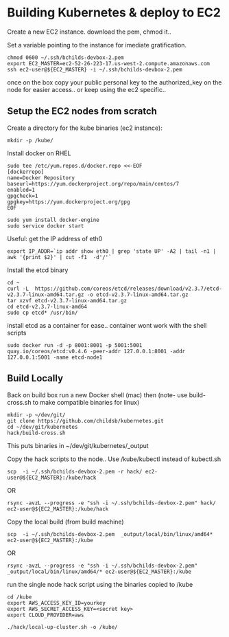 # Building Kubernetes & deploy to EC2

Create a new EC2 instance.  download the pem, chmod it..

Set a variable pointing to the instance for imediate gratification.

```
chmod 0600 ~/.ssh/bchilds-devbox-2.pem
export EC2_MASTER=ec2-52-26-223-17.us-west-2.compute.amazonaws.com
ssh ec2-user@${EC2_MASTER} -i ~/.ssh/bchilds-devbox-2.pem
```
once on the box copy your public personal key to the authorized_key on the node for easier access.. or keep using the ec2 specific..

## Setup the EC2 nodes from scratch

Create a directory for the kube binaries (ec2 instance):
```
mkdir -p /kube/
```

Install docker on RHEL
```
sudo tee /etc/yum.repos.d/docker.repo <<-EOF
[dockerrepo]
name=Docker Repository
baseurl=https://yum.dockerproject.org/repo/main/centos/7
enabled=1
gpgcheck=1
gpgkey=https://yum.dockerproject.org/gpg
EOF

sudo yum install docker-engine
sudo service docker start
```

Useful: get the IP address of eth0
```
export IP_ADDR=`ip addr show eth0 | grep 'state UP' -A2 | tail -n1 | awk '{print $2}' | cut -f1  -d'/'`
```

Install the etcd binary
```
cd ~
curl -L  https://github.com/coreos/etcd/releases/download/v2.3.7/etcd-v2.3.7-linux-amd64.tar.gz -o etcd-v2.3.7-linux-amd64.tar.gz
tar xzvf etcd-v2.3.7-linux-amd64.tar.gz
cd etcd-v2.3.7-linux-amd64
sudo cp etcd* /usr/bin/
```

install etcd as a container for ease.. container wont work with the shell scripts
```
sudo docker run -d -p 8001:8001 -p 5001:5001 quay.io/coreos/etcd:v0.4.6 -peer-addr 127.0.0.1:8001 -addr 127.0.0.1:5001 -name etcd-node1
```

## Build Locally 
Back on build box run a new Docker shell (mac) then (note- use build-cross.sh to make compatible binaries for linux)
```
mkdir -p ~/dev/git/
git clone https://github.com/childsb/kubernetes.git
cd ~/dev/git/kubernetes
hack/build-cross.sh 
```

This puts binaries in ~/dev/git/kubernetes/_output

Copy the hack scripts to the node.. Use /kube/kubectl instead of kubectl.sh
```
scp  -i ~/.ssh/bchilds-devbox-2.pem -r hack/ ec2-user@${EC2_MASTER}:/kube/hack
```
OR
```
rsync -avzL --progress -e "ssh -i ~/.ssh/bchilds-devbox-2.pem" hack/ ec2-user@${EC2_MASTER}:/kube/hack

```


Copy the local build (from build machine)
```
scp  -i ~/.ssh/bchilds-devbox-2.pem  _output/local/bin/linux/amd64*  ec2-user@${EC2_MASTER}:/kube
```
OR
```
rsync -avzL --progress -e "ssh -i ~/.ssh/bchilds-devbox-2.pem"  _output/local/bin/linux/amd64/* ec2-user@${EC2_MASTER}:/kube
```

run the single node hack script using the binaries copied to /kube
```
cd /kube
export AWS_ACCESS_KEY_ID=yourkey
export AWS_SECRET_ACCESS_KEY=<secret key> 
export CLOUD_PROVIDER=aws

./hack/local-up-cluster.sh -o /kube/
```
